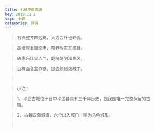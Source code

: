 ```yaml
---
title: 七律平遥古城
key: 2019.11.1
tags: 七律
categories: 律诗
---
```


<blockquote class="blockquote-center">石径整齐四边城，大方古朴也玲珑。
</blockquote>
<blockquote class="blockquote-center">高墙厚重街面老，窄巷敦实瓦檐轻。
</blockquote>
<blockquote class="blockquote-center">店家兴旺显人气，庭院清明知民风。
</blockquote>
<blockquote class="blockquote-center">百样面食盆作碗，提壶陈醋泼辣丁。
</blockquote>
<blockquote class="blockquote-center"></br>
</blockquote>
<blockquote class="blockquote-center">小注：
</blockquote>
<blockquote class="blockquote-center">1、平遥古城位于晋中平遥县具有三千年历史，是我国唯一完整保留的古镇。
</blockquote>
<blockquote class="blockquote-center">2、古镇四面城墙，六个出入城门，喻为乌龟城形。
</blockquote>
<blockquote class="blockquote-center"></br>
</blockquote>
